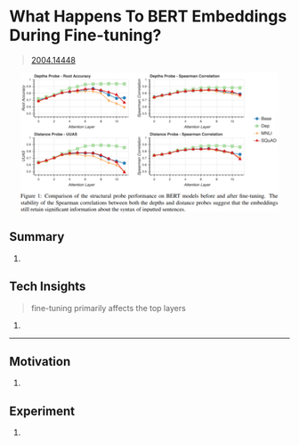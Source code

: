 # What Happens To BERT Embeddings During Fine-tuning?
> [2004.14448](https://arxiv.org/abs/2004.14448)<br>
<div align=center><img src="/figures/2004.14448.1.png" style="height: 250px; width: auto;"/></div>

## Summary 
1. 

## Tech Insights 
> fine-tuning primarily affects the top layers
1. 

---

## Motivation 
1. 

## Experiment
1. 
